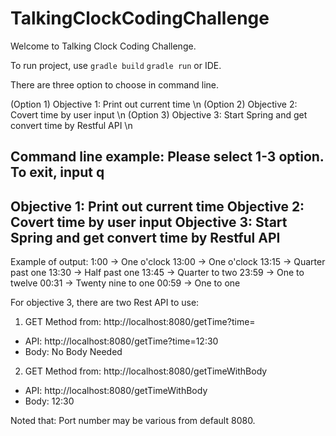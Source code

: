 
# TalkingClockCodingChallenge
Welcome to Talking Clock Coding Challenge. 

To run project, use 
  `gradle build` 
  `gradle run` or IDE.
  

There are three option to choose in command line.

(Option 1) Objective 1: Print out current time \n
(Option 2) Objective 2: Covert time by user input \n
(Option 3) Objective 3: Start Spring and get convert time by Restful API \n

Command line example:
Please select 1-3 option. To exit, input q
-----------------------------------------------------------
Objective 1: Print out current time
Objective 2: Covert time by user input
Objective 3: Start Spring and get convert time by Restful API
-----------------------------------------------------------

Example of output:
1:00  -> One o'clock
13:00 -> One o'clock
13:15 -> Quarter past one
13:30 -> Half past one
13:45 -> Quarter to two
23:59 -> One to twelve
00:31 -> Twenty nine to one
00:59 -> One to one

For objective 3, there are two Rest API to use:
1. GET Method from: http://localhost:8080/getTime?time=<time>
  - API: http://localhost:8080/getTime?time=12:30
  - Body: No Body Needed
  
2. GET Method from: http://localhost:8080/getTimeWithBody
  - API: http://localhost:8080/getTimeWithBody
  - Body: 12:30
  
Noted that: Port number may be various from default 8080.
